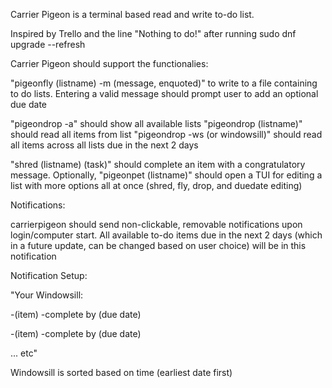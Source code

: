 Carrier Pigeon is a terminal based read and write to-do list. 

Inspired by Trello and the line "Nothing to do!" after running sudo dnf upgrade --refresh

Carrier Pigeon should support the functionalies:

"pigeonfly (listname) -m (message, enquoted)" to write to a file containing to do lists. Entering a valid message should prompt user to add an optional due date

"pigeondrop -a" should show all available lists
"pigeondrop (listname)" should read all items from list
"pigeondrop -ws (or windowsill)" should read all items across all lists due in the next 2 days


"shred (listname) (task)" should complete an item with a congratulatory message. Optionally, 
"pigeonpet (listname)" should open a TUI for editing a list with more options all at once (shred, fly, drop, and duedate editing)




Notifications:

carrierpigeon should send non-clickable, removable notifications upon login/computer start. All available to-do items due in the next 2 days (which in a future update, can be changed based on user choice) will be in this notification

Notification Setup:

"Your Windowsill:

 -(item) -complete by (due date)

 -(item) -complete by (due date)

 ... etc"

Windowsill is sorted based on time (earliest date first)








